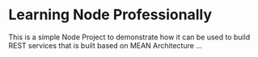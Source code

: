 # Learning Node Professionally

This is a simple Node Project to demonstrate how it can be used to build REST services that is built based on MEAN Architecture ...